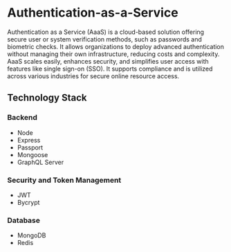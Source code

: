 # Authentication-as-a-Service

Authentication as a Service (AaaS) is a cloud-based solution offering secure user or system verification methods, such as passwords and biometric checks. It allows organizations to deploy advanced authentication without managing their own infrastructure, reducing costs and complexity. AaaS scales easily, enhances security, and simplifies user access with features like single sign-on (SSO). It supports compliance and is utilized across various industries for secure online resource access.

## Technology Stack

### Backend

- Node
- Express
- Passport
- Mongoose
- GraphQL Server

### Security and Token Management

- JWT
- Bycrypt

### Database

- MongoDB
- Redis
